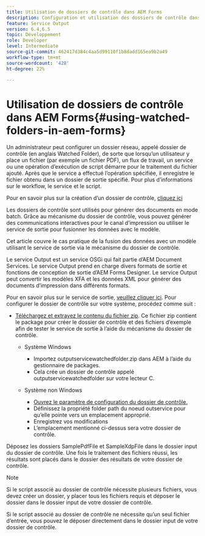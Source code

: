 ```yaml
---
title: Utilisation de dossiers de contrôle dans AEM Forms
description: Configuration et utilisation des dossiers de contrôle dans AEM Forms
feature: Service Output
version: 6.4,6.5
topic: Développement
role: Developer
level: Intermediate
source-git-commit: 462417d384c4aa5d99110f1b8dadd165ea9b2a49
workflow-type: tm+mt
source-wordcount: '428'
ht-degree: 22%

---
```



# Utilisation de dossiers de contrôle dans AEM Forms{#using-watched-folders-in-aem-forms}

Un administrateur peut configurer un dossier réseau, appelé dossier de contrôle (en anglais Watched Folder), de sorte que lorsqu’un utilisateur y place un fichier (par exemple un fichier PDF), un flux de travail, un service ou une opération d’exécution de script démarre pour le traitement du fichier ajouté. Après que le service a effectué l’opération spécifiée, il enregistre le fichier obtenu dans un dossier de sortie spécifié. Pour plus d’informations sur le workflow, le service et le script.

Pour en savoir plus sur la création d’un dossier de contrôle, [cliquez ici](https://helpx.adobe.com/experience-manager/6-4/forms/using/Creating-Configure-watched-folder.html)

Les dossiers de contrôle sont utilisés pour générer des documents en mode batch. Grâce au mécanisme du dossier de contrôle, vous pouvez générer des communications interactives pour le canal d’impression ou utiliser le service de sortie pour fusionner les données avec le modèle.

Cet article couvre le cas pratique de la fusion des données avec un modèle utilisant le service de sortie via le mécanisme du dossier de contrôle.

Le service Output est un service OSGi qui fait partie d’AEM Document Services. Le service Output prend en charge divers formats de sortie et fonctions de conception de sortie d’AEM Forms Designer. Le service Output peut convertir les modèles XFA et les données XML pour générer des documents d’impression dans différents formats.

Pour en savoir plus sur le service de sortie, [veuillez cliquer ici](https://helpx.adobe.com/aem-forms/6/output-service.html).
Pour configurer le dossier de contrôle sur votre système, procédez comme suit :
* [Téléchargez et extrayez le contenu du fichier zip](assets/outputservicewatchedfolderkt.zip). Ce fichier zip contient le package pour créer le dossier de contrôle et des fichiers d’exemple afin de tester le service de sortie à l’aide du mécanisme du dossier de contrôle.
   * Système Windows

      * Importez outputservicewatchedfolder.zip dans AEM à l’aide du gestionnaire de packages.
      * Cela crée un dossier de contrôle appelé outputservicewatchedfolder sur votre lecteur C.
   * Système non Windows
      * [Ouvrez le paramètre de configuration du dossier de contrôle.](http://localhost:4502/crx/de/index.jsp#/etc/fd/watchfolder/config/outputservice)
      * Définissez la propriété folder path du noeud outservice pour qu’elle pointe vers un emplacement approprié.
      * Enregistrez vos modifications
      * L’emplacement mentionné ci-dessus sera votre dossier de contrôle.

Déposez les dossiers SamplePdfFile et SampleXdpFile dans le dossier input du dossier de contrôle. Une fois le traitement des fichiers réussi, les résultats sont placés dans le dossier des résultats de votre dossier de contrôle.


>[!NOTE]
>
>Si le script associé au dossier de contrôle nécessite plusieurs fichiers, vous devez créer un dossier, y placer tous les fichiers requis et déposer le dossier dans le dossier input de votre dossier de contrôle.
>
>Si le script associé au dossier de contrôle ne nécessite qu’un seul fichier d’entrée, vous pouvez le déposer directement dans le dossier input de votre dossier de contrôle.

